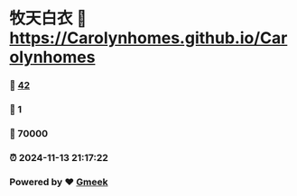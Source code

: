 # 牧天白衣 :link: https://Carolynhomes.github.io/Carolynhomes 
### :page_facing_up: [42](https://Carolynhomes.github.io/Carolynhomes/tag.html) 
### :speech_balloon: 1 
### :hibiscus: 70000 
### :alarm_clock: 2024-11-13 21:17:22 
### Powered by :heart: [Gmeek](https://github.com/Meekdai/Gmeek)
